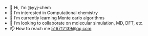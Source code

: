 - 👋 Hi, I’m @yyj-chem
- 👀 I’m interested in Computational chemistry
- 🌱 I’m currently learning Monte carlo algorithms
- 💞️ I’m looking to collaborate on molecular simulation, MD, DFT, etc.
- 📫 How to reach me 516712139@qq.com

<!---
yyj-chem/yyj-chem is a ✨ special ✨ repository because its `README.md` (this file) appears on your GitHub profile.
You can click the Preview link to take a look at your changes.
--->
